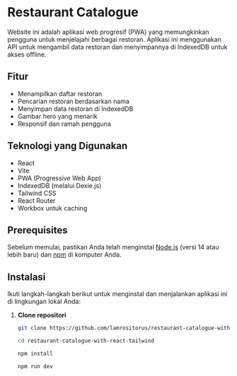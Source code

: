 # Restaurant Catalogue

Website ini adalah aplikasi web progresif (PWA) yang memungkinkan pengguna untuk menjelajahi berbagai restoran. Aplikasi ini menggunakan API untuk mengambil data restoran dan menyimpannya di IndexedDB untuk akses offline.

## Fitur

- Menampilkan daftar restoran
- Pencarian restoran berdasarkan nama
- Menyimpan data restoran di IndexedDB
- Gambar hero yang menarik
- Responsif dan ramah pengguna

## Teknologi yang Digunakan

- React
- Vite
- PWA (Progressive Web App)
- IndexedDB (melalui Dexie.js)
- Tailwind CSS
- React Router
- Workbox untuk caching

## Prerequisites

Sebelum memulai, pastikan Anda telah menginstal [Node.js](https://nodejs.org/) (versi 14 atau lebih baru) dan [npm](https://www.npmjs.com/get-npm) di komputer Anda.

## Instalasi

Ikuti langkah-langkah berikut untuk menginstal dan menjalankan aplikasi ini di lingkungan lokal Anda:

1. **Clone repositori**

   ```bash
   git clone https://github.com/lamrositorus/restaurant-catalogue-with-react-tailwind.git
   ```
   ```bash
   cd restaurant-catalogue-with-react-tailwind
   ```
   ```bash
   npm install
   ```
   ```bash
   npm run dev
   ```
